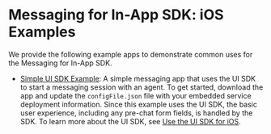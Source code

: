 # Messaging for In-App SDK: iOS Examples

We provide the following example apps to demonstrate common uses for the Messaging for In-App SDK.

- [Simple UI SDK Example](./MessagingBasicExample/): A simple messaging app that uses the UI SDK to start a messaging session with an agent. To get started, download the app and update the `configFile.json` file with your embedded service deployment information. Since this example uses the UI SDK, the basic user experience, including any pre-chat form fields, is handled by the SDK. To learn more about the UI SDK, see [Use the UI SDK for iOS](https://developer.salesforce.com/docs/service/messaging-in-app/guide/ios-ui-sdk.html).
